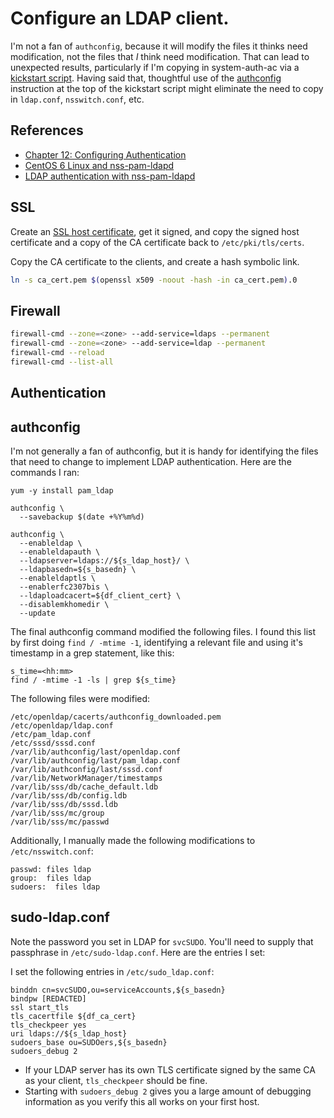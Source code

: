 # Configure an LDAP client.

I'm not a fan of `authconfig`, because it will modify the files it thinks need modification, not the files that *I* think need modification. That can lead to unexpected results, particularly if I'm copying in system-auth-ac via a [kickstart script][kickstart]. Having said that, thoughtful use of the [authconfig][authconfigks] instruction at the top of the kickstart script might eliminate the need to copy in `ldap.conf`, `nsswitch.conf`, etc.

[kickstart]: https://github.com/dafydd2277/systemAdmin/tree/master/kickstart
[authconfigks]: https://access.redhat.com/documentation/en-US/Red_Hat_Enterprise_Linux/6/html/Installation_Guide/s1-kickstart2-options.html


## References

- [Chapter 12: Configuring Authentication](https://access.redhat.com/documentation/en-US/Red_Hat_Enterprise_Linux/6/html/Deployment_Guide/ch-Configuring_Authentication.html)
- [CentOS 6 Linux and nss-pam-ldapd](http://serverfault.com/questions/299855/centos-6-linux-and-nss-pam-ldapd)
- [LDAP authentication with nss-pam-ldapd](http://arthurdejong.org/nss-pam-ldapd/setup)


## SSL

Create an [SSL host certificate][sysAdminSSL01], get it signed, and copy the signed host certificate and a copy of the CA certificate back to `/etc/pki/tls/certs`.

[sysAdminSSL01]: https://github.com/dafydd2277/systemAdmin/blob/master/ssl/01_setup.md

Copy the CA certificate to the clients, and create a hash symbolic link.

```bash
ln -s ca_cert.pem $(openssl x509 -noout -hash -in ca_cert.pem).0
```


## Firewall

```bash
firewall-cmd --zone=<zone> --add-service=ldaps --permanent
firewall-cmd --zone=<zone> --add-service=ldap --permanent
firewall-cmd --reload
firewall-cmd --list-all
```

## Authentication



## authconfig

I'm not generally a fan of authconfig, but it is handy for identifying the files that need to change to implement LDAP authentication. Here are the commands I ran:

```
yum -y install pam_ldap

authconfig \
  --savebackup $(date +%Y%m%d)

authconfig \
  --enableldap \
  --enableldapauth \
  --ldapserver=ldaps://${s_ldap_host}/ \
  --ldapbasedn=${s_basedn} \
  --enableldaptls \
  --enablerfc2307bis \
  --ldaploadcacert=${df_client_cert} \
  --disablemkhomedir \
  --update
```

The final authconfig command modified the following files. I found this list by first doing `find / -mtime -1`, identifying a relevant file and using it's timestamp in a grep statement, like this:

```
s_time=<hh:mm>
find / -mtime -1 -ls | grep ${s_time}
```

The following files were modified:

```
/etc/openldap/cacerts/authconfig_downloaded.pem
/etc/openldap/ldap.conf
/etc/pam_ldap.conf
/etc/sssd/sssd.conf
/var/lib/authconfig/last/openldap.conf
/var/lib/authconfig/last/pam_ldap.conf
/var/lib/authconfig/last/sssd.conf
/var/lib/NetworkManager/timestamps
/var/lib/sss/db/cache_default.ldb
/var/lib/sss/db/config.ldb
/var/lib/sss/db/sssd.ldb
/var/lib/sss/mc/group
/var/lib/sss/mc/passwd
```

Additionally, I manually made the following modifications to `/etc/nsswitch.conf`:

```
passwd: files ldap
group:  files ldap
sudoers:  files ldap
```

## sudo-ldap.conf

Note the password you set in LDAP for `svcSUDO`. You'll need to supply that passphrase in `/etc/sudo-ldap.conf`. Here are the entries I set:

I set the following entries in `/etc/sudo_ldap.conf`:

```
binddn cn=svcSUDO,ou=serviceAccounts,${s_basedn}
bindpw [REDACTED]
ssl start_tls
tls_cacertfile ${df_ca_cert}
tls_checkpeer yes
uri ldaps://${s_ldap_host}
sudoers_base ou=SUDOers,${s_basedn}
sudoers_debug 2
```

- If your LDAP server has its own TLS certificate signed by the same CA as your client, `tls_checkpeer` should be fine. 
- Starting with `sudoers_debug 2` gives you a large amount of debugging information as you verify this all works on your first host.


